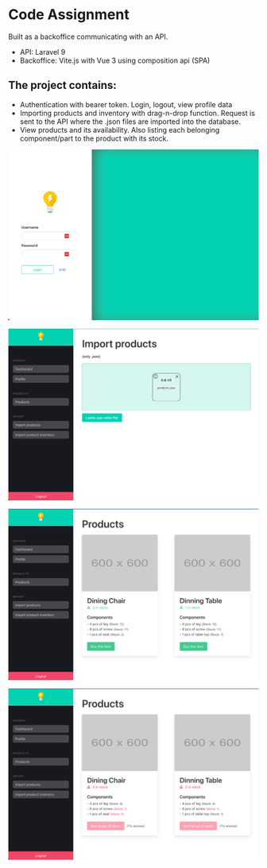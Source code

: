 
# Code Assignment

Built as a backoffice communicating with an API.

- API: Laravel 9
- Backoffice: Vite.js with Vue 3 using composition api (SPA)


The project contains:
-

- Authentication with bearer token. Login, logout, view profile data
- Importing products and inventory with drag-n-drop function. Request is sent to the API where the .json files are imported into the database.
- View products and its availability. Also listing each belonging component/part to the product with its stock.

![Login](readme-images/login.png)

![Upload](readme-images/upload.png)

![Products](readme-images/products.png)

![Products out-of-stock](readme-images/products-outofstock.png)
